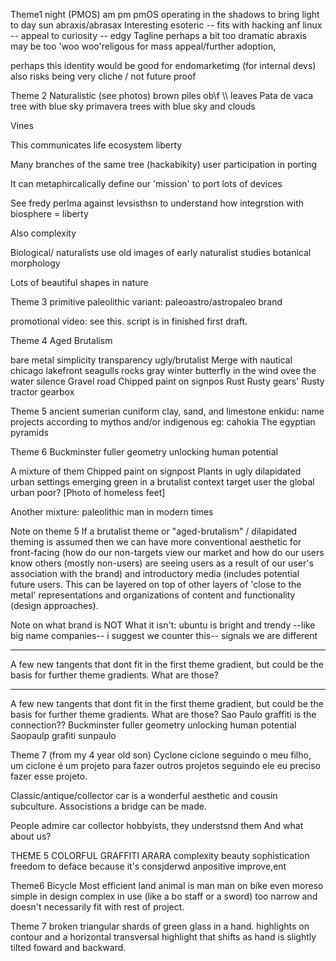 
Theme1
night (PMOS) am pm pmOS
operating in the shadows
to bring light to day
sun
abraxis/abrasax
Interesting esoteric -- fits with hacking anf linux -- appeal to curiosity -- edgy
Tagline perhaps a bit too dramatic
abraxis may be too 'woo woo'religous for mass appeal/further adoption, 

perhaps this identity would be good for endomarketimg (for internal devs)
also risks being very cliche / not future proof

Theme 2
Naturalistic  (see photos)
brown piles ob\f \\\ leaves
Pata de vaca tree with blue sky
primavera trees with blue sky and clouds
 
Vines 
 
 This communicates life ecosystem liberty
 
 Many branches of the same tree (hackabikity) user participation in porting 
 
 It can metaphircalically define our 'mission' to port lots of devices

 See fredy perlma  against levsisthsn to understand how integrstion with biosphere = liberty
 
 Also complexity
 
 Biological/ naturalists
 use old images of early naturalist studies  botanical morphology
  
 Lots of beautiful shapes in nature
 
 
 Theme 3
 primitive
 paleolithic
 variant: paleoastro/astropaleo brand

 promotional video: see this. script is in finished first draft.
 
  
 Theme 4
Aged Brutalism

 bare metal
 simplicity
 transparency
 ugly/brutalist
 Merge with nautical
 chicago lakefront
 seagulls rocks gray winter
 butterfly in the wind ovee the water
 silence
 Gravel road
 Chipped paint on signpos
 Rust
 Rusty gears'
Rusty tractor gearbox

 Theme 5
ancient sumerian cuniform
clay, sand, and limestone
enkidu: name projects according to mythos and/or indigenous eg: cahokia
The egyptian pyramids

 Theme 6
Buckminster fuller geometry
unlocking human potential

A mixture of them
 Chipped paint on signpost
 Plants in ugly dilapidated urban settings emerging green in a brutalist context
target user the global urban poor? 
[Photo of homeless feet]

Another mixture:
paleolithic man in modern times


Note on theme 5
If a brutalist theme or "aged-brutalism" / dilapidated theming is assumed then we can have more conventional aesthetic for front-facing (how do our non-targets view our market and how do our users know others (mostly non-users) are seeing users as a result of our user's association with the brand) and introductory media (includes potential future users. This can be layered on top of other layers of 'close to the metal' representations and organizations of content and functionality (design approaches).

Note on what brand is NOT
What it isn't: ubuntu is bright and trendy --like big name companies-- i suggest we counter this-- signals we are different


----
A few new tangents that dont fit in the first theme gradient, but could be the basis for further theme gradients.
What are those?

----
A few new tangents that dont fit in the first theme gradient, but could be the basis for further theme gradients.
What are those?
Sao Paulo graffiti is the connection??
Buckminster fuller geometry
unlocking human potential
Saopaulp grafiti
sunpaulo

Theme 7 (from my 4 year old son)
Cyclone
ciclone
seguindo o meu filho, um ciclone é um projeto para fazer outros projetos
seguindo ele eu preciso fazer esse projeto.

Classic/antique/collector car is a wonderful aesthetic and cousin subculture. Associstions a bridge can be made.

People admire car collector hobbyists, they understsnd them
And what about us?

THEME 5
COLORFUL GRAFFITI ARARA
complexity beauty sophistication
freedom to deface because it's consjderwd anpositive improve,ent

Theme6
Bicycle
Most efficient land animal is man
man on bike even moreso
 simple in design complex in use (like a bo staff or a sword)
 too narrow and doesn't necessarily fit with rest of project.


 Theme 7
 broken triangular shards of green glass in a hand. highlights on contour and a horizontal transversal highlight that shifts as hand is slightly tilted foward and backward.


